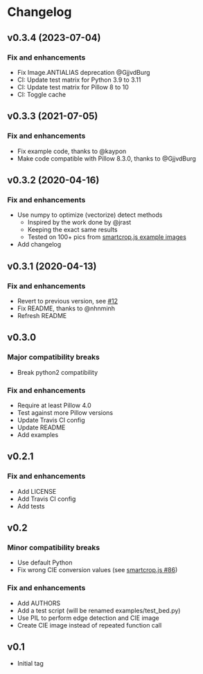 # Changelog

## v0.3.4 (2023-07-04)

### Fix and enhancements

- Fix Image.ANTIALIAS deprecation @GjjvdBurg
- CI: Update test matrix for Python 3.9 to 3.11
- CI: Update test matrix for Pillow 8 to 10
- CI: Toggle cache

## v0.3.3 (2021-07-05)

### Fix and enhancements

- Fix example code, thanks to @kaypon
- Make code compatible with Pillow 8.3.0, thanks to @GjjvdBurg

## v0.3.2 (2020-04-16)

### Fix and enhancements

- Use numpy to optimize (vectorize) detect methods
  - Inspired by the work done by @jrast
  - Keeping the exact same results
  - Tested on 100+ pics from [smartcrop.js example images](https://github.com/jwagner/smartcrop.js/tree/master/examples/images)
- Add changelog

## v0.3.1 (2020-04-13)

### Fix and enhancements

- Revert to previous version, see [#12](https://github.com/smartcrop/smartcrop.py/issues/12)
- Fix README, thanks to @nhnminh
- Refresh README

## v0.3.0

### Major compatibility breaks

- Break python2 compatibility

### Fix and enhancements

- Require at least Pillow 4.0
- Test against more Pillow versions
- Update Travis CI config
- Update README
- Add examples

## v0.2.1

### Fix and enhancements

- Add LICENSE
- Add Travis CI config
- Add tests

## v0.2

### Minor compatibility breaks

- Use default Python
- Fix wrong CIE conversion values (see [smartcrop.js #86](https://github.com/jwagner/smartcrop.js/issues/86))

### Fix and enhancements

- Add AUTHORS
- Add a test script (will be renamed examples/test_bed.py)
- Use PIL to perform edge detection and CIE image
- Create CIE image instead of repeated function call

## v0.1

- Initial tag
